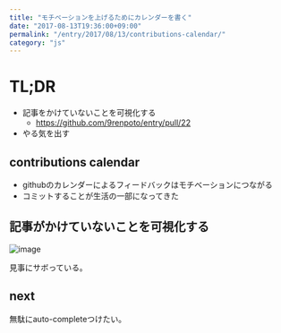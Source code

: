 ```yaml
---
title: "モチベーションを上げるためにカレンダーを書く"
date: "2017-08-13T19:36:00+09:00"
permalink: "/entry/2017/08/13/contributions-calendar/"
category: "js"
---
```


# TL;DR

- 記事をかけていないことを可視化する
  - <https://github.com/9renpoto/entry/pull/22>
- やる気を出す

## contributions calendar

- githubのカレンダーによるフィードバックはモチベーションにつながる
- コミットすることが生活の一部になってきた

## 記事がかけていないことを可視化する

![image](./image.png)

見事にサボっている。

## next

無駄にauto-completeつけたい。
